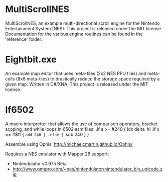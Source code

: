 # MultiScrollNES
MultiScrollNES, an example multi-directional scroll engine for the Nintendo
Entertainment System (NES). This project is released under the MIT license.
Documentation for the various engine routines can be found in the 'reference'
folder.

# Eightbit.exe
An example map editor that uses meta-tiles (2x2 NES PPU tiles) and meta-cells
(8x8 meta-tiles) to drastically reduce the storage space required by a given
map. Written in C#/XNA. This project is released under the MIT license.

# If6502
A macro interpretter that allows the use of comparison operators, bracket
scoping, and while loops in 6502 asm files:
        .if a >= #240
        {
            ldx delta_hi
            .if x == #$ff
            {
                `add 240
            }
            .else
            {
                `sub 240
            }
        }

Assemble using Ophis: http://michaelcmartin.github.io/Ophis/



Requires a NES emulator with Mapper 28 support:
* Nintendulator v0.975 Beta
* http://www.qmtpro.com/~nes/nintendulator/nintendulator_bin_unicode.zip

